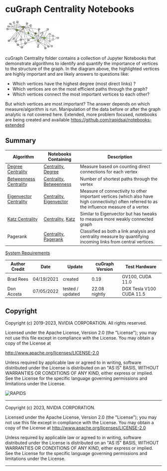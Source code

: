 
# cuGraph Centrality Notebooks

<img src="../../images/zachary_graph_centrality.png" width="35%"/>

cuGraph Centrality folder contains a collection of Jupyter Notebooks that demonstrate algorithms to identify and quantify the importance of vertices to the structure of the graph.  In the diagram above, the highlighted vertices are highly important and are likely answers to questions like:

* Which vertices have the highest degree (most direct links) ?
* Which vertices are on the most efficient paths through the graph?
* Which vertices connect the most important vertices to each other?

But which vertices are most important? The answer depends on which measure/algorithm is run.  Manipulation of the data before or after the graph analytic is not covered here.   Extended, more problem focused, notebooks are being created and available https://github.com/rapidsai/notebooks-extended

## Summary

|Algorithm          |Notebooks Containing                                                     |Description                                                  |
| --------------- | ------------------------------------------------------------ | ------------------------------------------------------------ |
|[Degree Centrality](./degree_centrality.md)| [Centrality](./Centrality.ipynb), [Degree](./Degree.ipynb)                   |Measure based on counting direct connections for each vertex|
|[Betweenness Centrality](./betweenness_centrality.md)| [Centrality](./Centrality.ipynb), [Betweenness](./Betweenness.ipynb)                    |Number of shortest paths through the vertex|
|[Eigenvector Centrality](./eigenvector_centrality.md)|[Centrality](./Centrality.ipynb), [Eigenvector](./Eigenvector.ipynb)|Measure of connectivity to other important vertices (which also have high connectivity) often referred to as the influence measure of a vertex|
|[Katz Centrality](./katz_centrality.md)|[Centrality](./Centrality.ipynb), [Katz](./Katz.ipynb)                                         |Similar to Eigenvector but has tweaks to measure more weakly connected graph  |
|Pagerank|[Centrality](./Centrality.ipynb), [Pagerank](../../link_analysis/Pagerank.ipynb)                                         |Classified as both a link analysis and centrality measure by quantifying incoming links from central vertices.  |

[System Requirements](../../README.md#requirements)

| Author Credit |    Date    |  Update          | cuGraph Version |  Test Hardware |
| --------------|------------|------------------|-----------------|----------------|
| Brad Rees     | 04/19/2021 | created          | 0.19            | GV100, CUDA 11.0
| Don Acosta    | 07/05/2022 | tested / updated | 22.08 nightly   | DGX Tesla V100 CUDA 11.5

## Copyright

Copyright (c) 2019-2023, NVIDIA CORPORATION.  All rights reserved.

Licensed under the Apache License, Version 2.0 (the "License");  you may not use this file except in compliance with the License.  You may obtain a copy of the License at

http://www.apache.org/licenses/LICENSE-2.0 

Unless required by applicable law or agreed to in writing, software distributed under the License is distributed on an "AS IS" BASIS, WITHOUT WARRANTIES OR CONDITIONS OF ANY KIND, either express or implied.  See the License for the specific language governing permissions and limitations under the License.

![RAPIDS](../../img/rapids_logo.png)
___
Copyright (c) 2023, NVIDIA CORPORATION.

Licensed under the Apache License, Version 2.0 (the "License");  you may not use this file except in compliance with the License. You may obtain a copy of the License at http://www.apache.org/licenses/LICENSE-2.0

Unless required by applicable law or agreed to in writing, software distributed under the License is distributed on an "AS IS" BASIS, WITHOUT WARRANTIES OR CONDITIONS OF ANY KIND, either express or implied. See the License for the specific language governing permissions and limitations under the License.
___